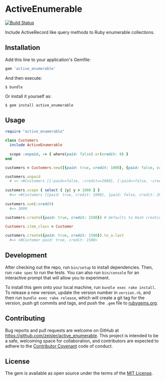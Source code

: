 # ActiveEnumerable

[![Build Status](https://travis-ci.org/zeisler/active_enumerable.svg?branch=master)](https://travis-ci.org/zeisler/active_enumerable)

Include ActiveRecord like query methods to Ruby enumerable collections.

## Installation

Add this line to your application's Gemfile:

```ruby
gem 'active_enumerable'
```

And then execute:

    $ bundle

Or install it yourself as:

    $ gem install active_enumerable

## Usage

```ruby
require "active_enumerable"

class Customers
  include ActiveEnumerable
  
  scope :unpaid, -> { where(paid: false).or(credit: 0) }
end

customers = Customers.new([{paid: true, credit: 1000}, {paid: false, credit: 2000}, {paid: false, credit: 0}])

customers.unpaid
  # => <#Customers [{:paid=>false, :credit=>2000}, {:paid=>false, :credit=>0}]]>
  
customers.scope { select { |y| y > 1000 } }
  #=> <#Customers [{paid: true, credit: 1000}, {paid: false, credit: 2000}]>
  
customers.sum(:credit)
  #=> 3000
  
customers.create({paid: true, credit: 1500}) # defaults to Hash creations

Customers.item_class = Customer

customers.create({paid: true, credit: 1500}).to_a.last
  #=> <#Customer paid: true, credit: 1500>
```

## Development

After checking out the repo, run `bin/setup` to install dependencies. Then, run `rake spec` to run the tests. You can also run `bin/console` for an interactive prompt that will allow you to experiment.

To install this gem onto your local machine, run `bundle exec rake install`. To release a new version, update the version number in `version.rb`, and then run `bundle exec rake release`, which will create a git tag for the version, push git commits and tags, and push the `.gem` file to [rubygems.org](https://rubygems.org).

## Contributing

Bug reports and pull requests are welcome on GitHub at https://github.com/zeisler/active_enumerable. This project is intended to be a safe, welcoming space for collaboration, and contributors are expected to adhere to the [Contributor Covenant](contributor-covenant.org) code of conduct.


## License

The gem is available as open source under the terms of the [MIT License](http://opensource.org/licenses/MIT).

